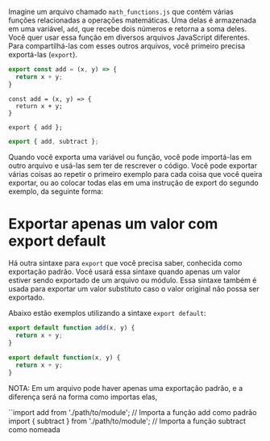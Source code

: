 Imagine um arquivo chamado `math_functions.js` que contém várias funções relacionadas a operações matemáticas. Uma delas é armazenada em uma variável, `add`, que recebe dois números e retorna a soma deles. Você quer usar essa função em diversos arquivos JavaScript diferentes. Para compartilhá-las com esses outros arquivos, você primeiro precisa exportá-las (`export`).

```js
export const add = (x, y) => {
  return x + y;
}
```

```
const add = (x, y) => {
  return x + y;
}

export { add };
```

```js
export { add, subtract };
```

Quando você exporta uma variável ou função, você pode importá-las em outro arquivo e usá-las sem ter de rescrever o código. Você pode exportar várias coisas ao repetir o primeiro exemplo para cada coisa que você queira exportar, ou ao colocar todas elas em uma instrução de export do segundo exemplo, da seguinte forma:

# Exportar apenas um valor com export default

Há outra sintaxe para `export` que você precisa saber, conhecida como exportação padrão. Você usará essa sintaxe quando apenas um valor estiver sendo exportado de um arquivo ou módulo. Essa sintaxe também é usada para exportar um valor substituto caso o valor original não possa ser exportado.

Abaixo estão exemplos utilizando a sintaxe `export default`:

```js
export default function add(x, y) {
  return x + y;
}

export default function(x, y) {
  return x + y;
}
```

NOTA: Em um arquivo pode haver apenas uma exportação padrão, e a diferença será na forma como importas elas, 

``import add from './path/to/module'; // Importa a função add como padrão
import { subtract } from './path/to/module'; // Importa a função subtract como nomeada

